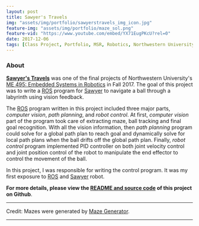 ```yaml
---
layout: post
title: Sawyer's Travels
img: "assets/img/portfolio/sawyerstravels_img_icon.jpg"
feature-img: "assets/img/portfolio/maze_sol.png"
feature-vid: "https://www.youtube.com/embed/YX71EugPKcU?rel=0"
date: 2017-12-06
tags: [Class Project, Portfolio, MSR, Robotics, Northwestern University]
---
```


### About
**[Sawyer's Travels][SAWYERS_GIT]** was one of the final projects of Northwestern University's [ME 495: Embedded Systems in Robotics][ME495] in Fall 2017. The goal of this project was to write a [ROS][ROS] program for [Sawyer][SAWYER] to navigate a ball through a labyrinth using vision feedback.

The [ROS][ROS] program written in this project included three major parts, *computer vision*, *path planning*, and *robot control*. At first, *computer vision* part of the program took care of extracting maze, ball tracking and final goal recognition. With all the vision information, then *path planning* program could solve for a global path plan to reach goal and dynamically solve for local path plans when the ball drifts off the global path plan. Finally, *robot control* program implemented PID controller on both joint velocity control and joint position control of the robot to manipulate the end effector to control the movement of the ball.

In this project, I was responsible for writing the control program. It was my first exposure to [ROS][ROS] and [Sawyer][SAWYER] robot.

**For more details, please view the [README and source code][SAWYERS_GIT] of this project on Github**.

***
Credit: Mazes were generated by [Maze Generator][MG].

***
[ME495]: http://www.mccormick.northwestern.edu/mechanical/courses/descriptions/495-embedded-systems-in-robotics.html
[ROS]: https://en.wikipedia.org/wiki/Robot_Operating_System
[SAWYER]: http://www.rethinkrobotics.com/sawyer/
[SAWYERS_GIT]: https://github.com/anapervan/Sawyers-Travels
[MG]: http://www.mazegenerator.net/

